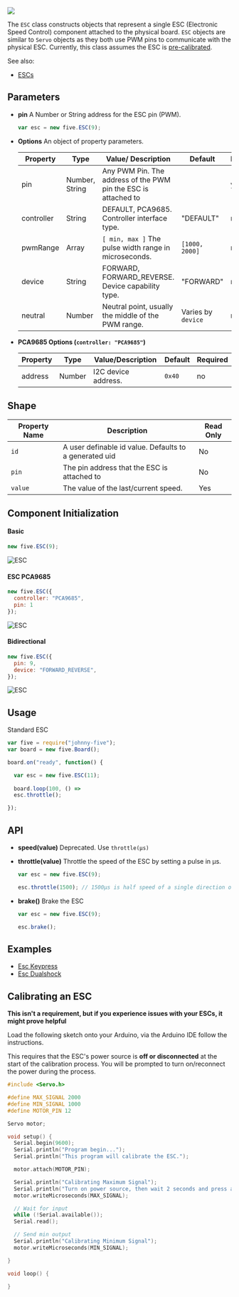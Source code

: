 ![](http://i.gyazo.com/cd7a0b9df8390de58cecdb589fc8cb1c.png)

The `ESC` class constructs objects that represent a single ESC (Electronic Speed Control) component attached to the physical board. `ESC` objects are similar to `Servo` objects as they both use PWM pins to communicate with the physical ESC. Currently, this class assumes the ESC is [pre-calibrated](#wiki-calibrating-an-esc).

See also: 

- [ESCs](escs)

## Parameters

- **pin** A Number or String address for the ESC pin (PWM).

  ```js
  var esc = new five.ESC(9);
  ```
- **Options** An object of property parameters.
  <span class="abbreviate-table">

  | Property | Type           | Value/ Description                                                                        | Default| Required |
  |----------|----------------|----------------------------------------|------------------------------------------------------------------------------------|----------|
  | pin      | Number, String | Any PWM Pin. The address of the PWM pin the ESC is attached to || yes      |
  | controller    | String  | DEFAULT, PCA9685. Controller interface type. | "DEFAULT"                                           | no       |
  | pwmRange      | Array          | `[ min, max ]` The pulse width range in microseconds. | `[1000, 2000]`                      | no       |
  | device    | String  | FORWARD, FORWARD_REVERSE. Device capability type. | "FORWARD"                                           | no       |
  | neutral    | Number  | Neutral point, usually the middle of the PWM range. | Varies by `device` | no       |
  </span>

- **PCA9685 Options (`controller: "PCA9685"`)** 
  <span class="abbreviate-table">

  | Property | Type                            | Value/Description                              | Default | Required |
  |---------------|---------------------------------|----------------------------------------|----|----------|
  | address       | Number | I2C device address. | `0x40` | no       |
  </span>

## Shape

| Property Name | Description | Read Only |
|---------------| ----------- | ----------|
| `id` | A user definable id value. Defaults to a generated uid | No |
| `pin` | The pin address that the ESC is attached to | No |
| `value` | The value of the last/current speed. | Yes |

## Component Initialization


#### Basic 

```js
new five.ESC(9);
```

![ESC](https://raw.github.com/rwaldron/johnny-five/master/docs/breadboard/esc-keypress.png)


#### ESC PCA9685

```js
new five.ESC({
  controller: "PCA9685",
  pin: 1
});
```

![ESC](https://raw.github.com/rwaldron/johnny-five/master/docs/breadboard/esc-PCA9685-b.png)


#### Bidirectional 

```js
new five.ESC({
  pin: 9, 
  device: "FORWARD_REVERSE", 
});
```

![ESC](https://raw.github.com/rwaldron/johnny-five/master/docs/breadboard/esc-bidirectional.png)


## Usage

Standard ESC
```js
var five = require("johnny-five");
var board = new five.Board();

board.on("ready", function() {

  var esc = new five.ESC(11);
  
  board.loop(100, () => 
  esc.throttle();

});
```

## API

- **speed(value)** Deprecated. Use `throttle(μs)`


- **throttle(value)** Throttle the speed of the ESC by setting a pulse in μs.
  ```js
  var esc = new five.ESC(9);

  esc.throttle(1500); // 1500μs is half speed of a single direction or neutral of a bidirectional
  ```

- **brake()** Brake the ESC
  ```js
  var esc = new five.ESC(9);

  esc.brake();
  ```


<!--remove-start-->

## Examples
- [Esc Keypress](https://github.com/rwldrn/johnny-five/blob/master/docs/esc-keypress.md)
- [Esc Dualshock](https://github.com/rwldrn/johnny-five/blob/master/docs/esc-dualshock.md)

<!--remove-end-->

## Calibrating an ESC

**This isn't a requirement, but if you experience issues with your ESCs, it might prove helpful**

Load the following sketch onto your Arduino, via the Arduino IDE follow the instructions.

This requires that the ESC's power source is **off or disconnected** at the start of the calibration process. You will be prompted to turn on/reconnect the power during the process.

```c
#include <Servo.h>

#define MAX_SIGNAL 2000
#define MIN_SIGNAL 1000
#define MOTOR_PIN 12

Servo motor;

void setup() {
  Serial.begin(9600);
  Serial.println("Program begin...");
  Serial.println("This program will calibrate the ESC.");

  motor.attach(MOTOR_PIN);

  Serial.println("Calibrating Maximum Signal");
  Serial.println("Turn on power source, then wait 2 seconds and press any key + <enter>");
  motor.writeMicroseconds(MAX_SIGNAL);

  // Wait for input
  while (!Serial.available());
  Serial.read();

  // Send min output
  Serial.println("Calibrating Minimum Signal");
  motor.writeMicroseconds(MIN_SIGNAL);

}

void loop() {  

}
```